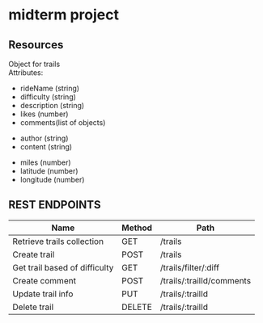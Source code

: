 # midterm project

## Resources

Object for trails <br />
Attributes:

* rideName (string)
* difficulty (string)
* description (string)
* likes (number)
* comments(list of objects)
- author (string)
- content (string)
* miles (number)
* latitude (number)
* longitude (number)


## REST ENDPOINTS

Name                           | Method | Path
-------------------------------|--------|-------------------------
Retrieve trails collection     | GET    | /trails
Create trail                   | POST   | /trails
Get trail based of difficulty  | GET    | /trails/filter/:diff
Create comment                 | POST   | /trails/:trailId/comments
Update trail info              | PUT    | /trails/:trailId
Delete trail                   | DELETE | /trails/:trailId

